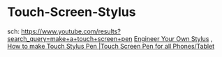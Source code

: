 # Touch-Screen-Stylus
sch: https://www.youtube.com/results?search_query=make+a+touch+screen+pen [Engineer Your Own Stylus](https://youtu.be/nZQPbotWKuk) , [How to make Touch Stylus Pen |Touch Screen Pen for all Phones/Tablet](https://youtu.be/nZQPbotWKuk)
